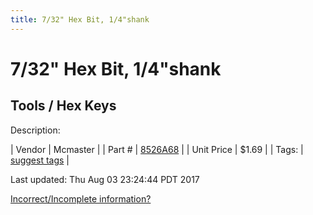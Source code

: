 ```yaml
---
title: 7/32" Hex Bit, 1/4"shank
---
```


# 7/32" Hex Bit, 1/4"shank
## Tools / Hex Keys
Description: 	 

| Vendor | Mcmaster | 
| Part # | [8526A68](https://www.mcmaster.com/#8526A68) | 
| Unit Price | $1.69 | 
| Tags: | [suggest tags](https://docs.google.com/forms/d/e/1FAIpQLSeWyY8v3RgOty-MyWmh9U0iivNYN_molChYyS-0U-o-kOAv_g/viewform) | 

Last updated: Thu Aug 03 23:24:44 PDT 2017

 [Incorrect/Incomplete information?](https://docs.google.com/forms/d/e/1FAIpQLSeWyY8v3RgOty-MyWmh9U0iivNYN_molChYyS-0U-o-kOAv_g/viewform)